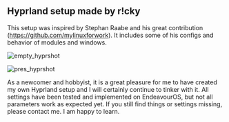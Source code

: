 ## Hyprland setup made by r!cky

This setup was inspired by Stephan Raabe and his great contribution (https://github.com/mylinuxforwork).
It includes some of his configs and behavior of modules and windows.

![empty_hyprshot](https://github.com/user-attachments/assets/e1d7f924-cb3a-47ac-b2c9-888655034f00)

![pres_hyprshot](https://github.com/user-attachments/assets/defc6e36-b585-410b-ad58-b0580a135836)

As a newcomer and hobbyist, it is a great pleasure for me to have created my own Hyprland setup and I will certainly continue to tinker with it.
All settings have been tested and implemented on EndeavourOS, but not all parameters work as expected yet.
If you still find things or settings missing, please contact me. I am happy to learn.
